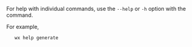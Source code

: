 For help with individual commands, use the `--help` or `-h` option with the command.

For example,

```sh
   wx help generate
```

